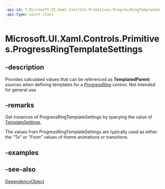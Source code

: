 ```yaml
---
-api-id: T:Microsoft.UI.Xaml.Controls.Primitives.ProgressRingTemplateSettings
-api-type: winrt class
---
```


<!-- Class syntax.
public class ProgressRingTemplateSettings : Windows.UI.Xaml.DependencyObject, Windows.UI.Xaml.Controls.Primitives.IProgressRingTemplateSettings
-->

# Microsoft.UI.Xaml.Controls.Primitives.ProgressRingTemplateSettings

## -description
Provides calculated values that can be referenced as **TemplatedParent** sources when defining templates for a [ProgressRing](../microsoft.ui.xaml.controls/progressring.md) control. Not intended for general use.

## -remarks
Get instances of ProgressRingTemplateSettings by querying the value of [TemplateSettings](../microsoft.ui.xaml.controls/progressring_templatesettings.md).

The values from ProgressRingTemplateSettings are typically used as either the "To" or "From" values of theme animations or transitions.

## -examples

## -see-also
[DependencyObject](../microsoft.ui.xaml/dependencyobject.md)

